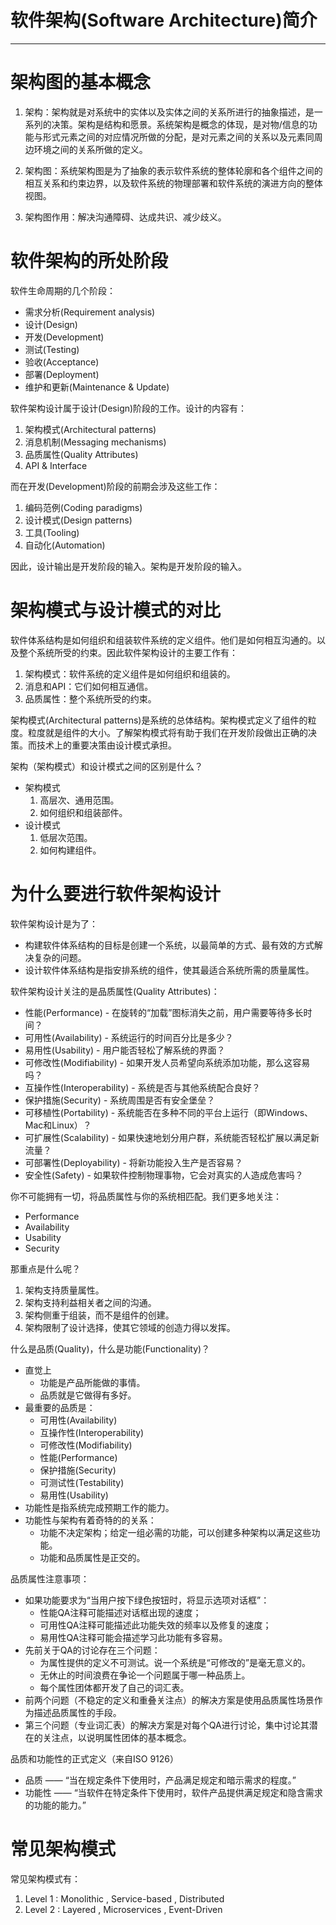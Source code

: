 # 软件架构(Software Architecture)简介
* * *

# 架构图的基本概念

1. 架构：架构就是对系统中的实体以及实体之间的关系所进行的抽象描述，是一系列的决策。架构是结构和愿景。系统架构是概念的体现，是对物/信息的功能与形式元素之间的对应情况所做的分配，是对元素之间的关系以及元素同周边环境之间的关系所做的定义。

2. 架构图：系统架构图是为了抽象的表示软件系统的整体轮廓和各个组件之间的相互关系和约束边界，以及软件系统的物理部署和软件系统的演进方向的整体视图。

3. 架构图作用：解决沟通障碍、达成共识、减少歧义。

# 软件架构的所处阶段

软件生命周期的几个阶段：
* 需求分析(Requirement analysis)
* 设计(Design)
* 开发(Development)
* 测试(Testing)
* 验收(Acceptance)
* 部署(Deployment)
* 维护和更新(Maintenance & Update)

软件架构设计属于设计(Design)阶段的工作。设计的内容有：
1. 架构模式(Architectural patterns)
2. 消息机制(Messaging mechanisms)
3. 品质属性(Quality Attributes)
4. API & Interface

而在开发(Development)阶段的前期会涉及这些工作：
1. 编码范例(Coding paradigms)
2. 设计模式(Design patterns)
3. 工具(Tooling)
4. 自动化(Automation)

因此，设计输出是开发阶段的输入。架构是开发阶段的输入。

# 架构模式与设计模式的对比

软件体系结构是如何组织和组装软件系统的定义组件。他们是如何相互沟通的。以及整个系统所受的约束。因此软件架构设计的主要工作有：

1. 架构模式：软件系统的定义组件是如何组织和组装的。
2. 消息和API：它们如何相互通信。
3. 品质属性：整个系统所受的约束。

架构模式(Architectural patterns)是系统的总体结构。架构模式定义了组件的粒度。粒度就是组件的大小。了解架构模式将有助于我们在开发阶段做出正确的决策。而技术上的重要决策由设计模式承担。

架构（架构模式）和设计模式之间的区别是什么？
* 架构模式
  1. 高层次、通用范围。
  2. 如何组织和组装部件。
* 设计模式
  1. 低层次范围。
  2. 如何构建组件。

# 为什么要进行软件架构设计

软件架构设计是为了：
* 构建软件体系结构的目标是创建一个系统，以最简单的方式、最有效的方式解决复杂的问题。
* 设计软件体系结构是指安排系统的组件，使其最适合系统所需的质量属性。

软件架构设计关注的是品质属性(Quality Attributes)：
* 性能(Performance)          - 在旋转的“加载”图标消失之前，用户需要等待多长时间？
* 可用性(Availability)       - 系统运行的时间百分比是多少？
* 易用性(Usability)          - 用户能否轻松了解系统的界面？
* 可修改性(Modifiability)    - 如果开发人员希望向系统添加功能，那么这容易吗？
* 互操作性(Interoperability) - 系统是否与其他系统配合良好？
* 保护措施(Security)         - 系统周围是否有安全堡垒？
* 可移植性(Portability)      - 系统能否在多种不同的平台上运行（即Windows、Mac和Linux）？
* 可扩展性(Scalability)      - 如果快速地划分用户群，系统能否轻松扩展以满足新流量？
* 可部署性(Deployability)    - 将新功能投入生产是否容易？
* 安全性(Safety)             - 如果软件控制物理事物，它会对真实的人造成危害吗？

你不可能拥有一切，将品质属性与你的系统相匹配。我们更多地关注：
* Performance
* Availability
* Usability
* Security

那重点是什么呢？
1. 架构支持质量属性。
2. 架构支持利益相关者之间的沟通。
3. 架构侧重于组装，而不是组件的创建。
4. 架构限制了设计选择，使其它领域的创造力得以发挥。

什么是品质(Quality)，什么是功能(Functionality)？
* 直觉上
  + 功能是产品所能做的事情。
  + 品质就是它做得有多好。
* 最重要的品质是：
  + 可用性(Availability)
  + 互操作性(Interoperability)
  + 可修改性(Modifiability)
  + 性能(Performance)
  + 保护措施(Security)
  + 可测试性(Testability)
  + 易用性(Usability)
* 功能性是指系统完成预期工作的能力。
* 功能性与架构有着奇特的的关系：
  + 功能不决定架构；给定一组必需的功能，可以创建多种架构以满足这些功能。
  + 功能和品质属性是正交的。

品质属性注意事项：
* 如果功能要求为“当用户按下绿色按钮时，将显示选项对话框”：
  + 性能QA注释可能描述对话框出现的速度；
  + 可用性QA注释可能描述此功能失效的频率以及修复的速度；
  + 易用性QA注释可能会描述学习此功能有多容易。
* 先前关于QA的讨论存在三个问题：
  + 为属性提供的定义不可测试。说一个系统是“可修改的”是毫无意义的。
  + 无休止的时间浪费在争论一个问题属于哪一种品质上。
  + 每个属性团体都开发了自己的词汇表。
* 前两个问题（不稳定的定义和重叠关注点）的解决方案是使用品质属性场景作为描述品质属性的手段。
* 第三个问题（专业词汇表）的解决方案是对每个QA进行讨论，集中讨论其潜在的关注点，以说明属性团体的基本概念。

品质和功能性的正式定义（来自ISO 9126）
* 品质   —— “当在规定条件下使用时，产品满足规定和暗示需求的程度。”
* 功能性 —— “当软件在特定条件下使用时，软件产品提供满足规定和隐含需求的功能的能力。” 

# 常见架构模式

常见架构模式有：
1. Level 1 : Monolithic , Service-based , Distributed
2. Level 2 : Layered , Microservices , Event-Driven


